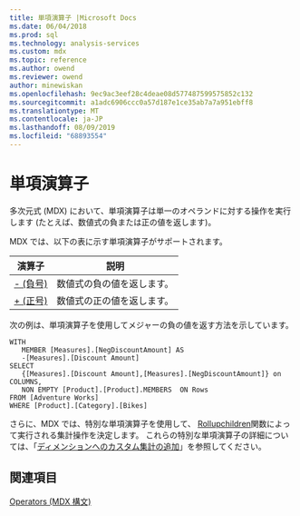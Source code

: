 ```yaml
---
title: 単項演算子 |Microsoft Docs
ms.date: 06/04/2018
ms.prod: sql
ms.technology: analysis-services
ms.custom: mdx
ms.topic: reference
ms.author: owend
ms.reviewer: owend
author: minewiskan
ms.openlocfilehash: 9ec9ac3eef28c4deae08d577487599575852c132
ms.sourcegitcommit: a1adc6906ccc0a57d187e1ce35ab7a7a951ebff8
ms.translationtype: MT
ms.contentlocale: ja-JP
ms.lasthandoff: 08/09/2019
ms.locfileid: "68893554"
---
```

# <a name="unary-operators"></a>単項演算子


  多次元式 (MDX) において、単項演算子は単一のオペランドに対する操作を実行します (たとえば、数値式の負または正の値を返します)。  
  
 MDX では、以下の表に示す単項演算子がサポートされます。  
  
|演算子|説明|  
|--------------|-----------------|  
|[- (負号)](../mdx/negative-mdx.md)|数値式の負の値を返します。|  
|[+ (正号)](../mdx/positive-mdx.md)|数値式の正の値を返します。|  
  
 次の例は、単項演算子を使用してメジャーの負の値を返す方法を示しています。  
  
```  
WITH   
   MEMBER [Measures].[NegDiscountAmount] AS  
   -[Measures].[Discount Amount]  
SELECT   
   {[Measures].[Discount Amount],[Measures].[NegDiscountAmount]} on COLUMNS,  
   NON EMPTY [Product].[Product].MEMBERS  ON Rows  
FROM [Adventure Works]  
WHERE [Product].[Category].[Bikes]  
```  
  
 さらに、MDX では、特別な単項演算子を使用して、 [Rollupchildren](../mdx/rollupchildren-mdx.md)関数によって実行される集計操作を決定します。 これらの特別な単項演算子の詳細については、「[ディメンションへのカスタム集計の追加](https://docs.microsoft.com/analysis-services/multidimensional-models/bi-wizard-add-a-custom-aggregation-to-a-dimension)」を参照してください。  
  
## <a name="see-also"></a>関連項目  
 [Operators &#40;MDX 構文&#41;](../mdx/operators-mdx-syntax.md)  
  
  

